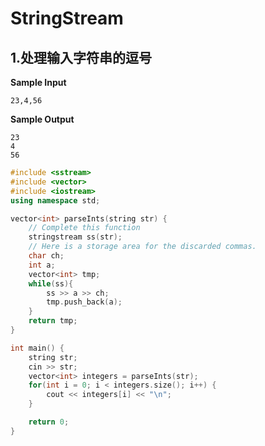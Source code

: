 # StringStream



## 1.处理输入字符串的逗号

**Sample Input**

```
23,4,56
```

**Sample Output**

```
23
4
56
```

```cpp
#include <sstream>
#include <vector>
#include <iostream>
using namespace std;

vector<int> parseInts(string str) {
    // Complete this function
    stringstream ss(str);
    // Here is a storage area for the discarded commas.
    char ch;
    int a;
    vector<int> tmp;
    while(ss){
        ss >> a >> ch;
        tmp.push_back(a);
    }
    return tmp;
}

int main() {
    string str;
    cin >> str;
    vector<int> integers = parseInts(str);
    for(int i = 0; i < integers.size(); i++) {
        cout << integers[i] << "\n";
    }

    return 0;
}
```

